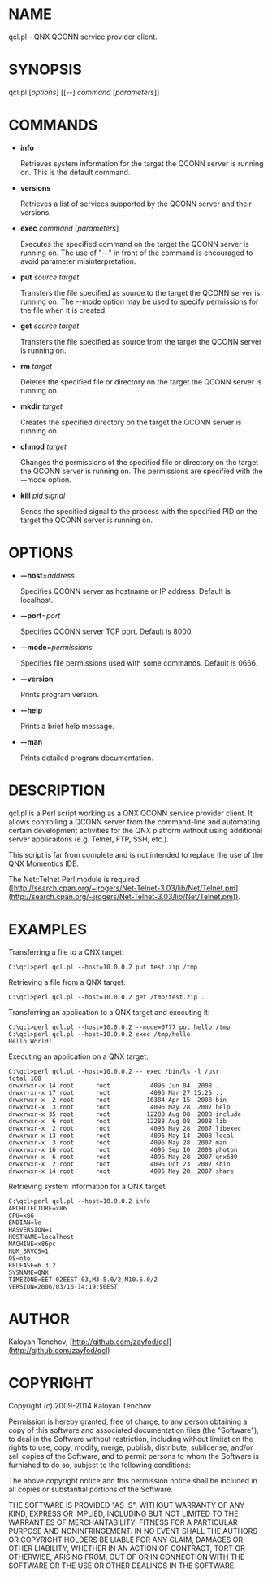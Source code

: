 # NAME

qcl.pl - QNX QCONN service provider client.

# SYNOPSIS

qcl.pl \[_options_\] \[\[--\] _command_ \[_parameters_\]\]

# COMMANDS

- **info**

    Retrieves system information for the target the QCONN server is running on.
    This is the default command.

- **versions**

    Retrieves a list of services supported by the QCONN server and their versions.

- **exec** _command_ \[_parameters_\]

    Executes the specified command on the target the QCONN server is running on.
    The use of "--" in front of the command is encouraged to avoid parameter misinterpretation.

- **put** _source_ _target_

    Transfers the file specified as source to the target the QCONN server is running on.
    The --mode option may be used to specify permissions for the file when it is created.

- **get** _source_ _target_

    Transfers the file specified as source from the target the QCONN server is running on.

- **rm** _target_

    Deletes the specified file or directory on the target the QCONN server is running on.

- **mkdir** _target_

    Creates the specified directory on the target the QCONN server is running on.

- **chmod** _target_

    Changes the permissions of the specified file or directory on the target the QCONN server
    is running on. The permissions are specified with the --mode option.

- **kill** _pid_ _signal_

    Sends the specified signal to the process with the specified PID on the target the QCONN
    server is running on.

# OPTIONS

- **--host**=_address_

    Specifies QCONN server as hostname or IP address. Default is localhost.

- **--port**=_port_

    Specifies QCONN server TCP port. Default is 8000.

- **--mode**=_permissions_

    Specifies file permissions used with some commands. Default is 0666.

- **--version**

    Prints program version.

- **--help**

    Prints a brief help message.

- **--man**

    Prints detailed program documentation.

# DESCRIPTION

qcl.pl is a Perl script working as a QNX QCONN service provider client. It allows
controlling a QCONN server from the command-line and automating certain development
activities for the QNX platform without using additional server applicaitons (e.g.
Telnet, FTP, SSH, etc.).

This script is far from complete and is not intended to replace the use of the
QNX Momentics IDE.

The Net::Telnet Perl module is required ([http://search.cpan.org/~jrogers/Net-Telnet-3.03/lib/Net/Telnet.pm](http://search.cpan.org/~jrogers/Net-Telnet-3.03/lib/Net/Telnet.pm)).

# EXAMPLES

Transferring a file to a QNX target:

    C:\qcl>perl qcl.pl --host=10.0.0.2 put test.zip /tmp

Retrieving a file from a QNX target:

    C:\qcl>perl qcl.pl --host=10.0.0.2 get /tmp/test.zip .

Transferring an application to a QNX target and executing it:

    C:\qcl>perl qcl.pl --host=10.0.0.2 --mode=0777 put hello /tmp
    C:\qcl>perl qcl.pl --host=10.0.0.2 exec /tmp/hello
    Hello World!

Executing an application on a QNX target:

    C:\qcl>perl qcl.pl --host=10.0.0.2 -- exec /bin/ls -l /usr
    total 168
    drwxrwxr-x 14 root      root           4096 Jun 04  2008 .
    drwxr-xr-x 17 root      root           4096 Mar 27 15:25 ..
    drwxrwxr-x  2 root      root          16384 Apr 15  2008 bin
    drwxrwxr-x  3 root      root           4096 May 28  2007 help
    drwxrwxr-x 35 root      root          12288 Aug 08  2008 include
    drwxrwxr-x  6 root      root          12288 Aug 08  2008 lib
    drwxrwxr-x  2 root      root           4096 May 28  2007 libexec
    drwxrwxr-x 13 root      root           4096 May 14  2008 local
    drwxrwxr-x  3 root      root           4096 May 28  2007 man
    drwxrwxr-x 16 root      root           4096 Sep 10  2008 photon
    drwxrwxr-x  6 root      root           4096 May 28  2007 qnx630
    drwxrwxr-x  2 root      root           4096 Oct 23  2007 sbin
    drwxrwxr-x 14 root      root           4096 May 28  2007 share

Retrieving system information for a QNX target:

    C:\qcl>perl qcl.pl --host=10.0.0.2 info
    ARCHITECTURE=x86
    CPU=x86
    ENDIAN=le
    HASVERSION=1
    HOSTNAME=localhost
    MACHINE=x86pc
    NUM_SRVCS=1
    OS=nto
    RELEASE=6.3.2
    SYSNAME=QNX
    TIMEZONE=EET-02EEST-03,M3.5.0/2,M10.5.0/2
    VERSION=2006/03/16-14:19:50EST

# AUTHOR

Kaloyan Tenchov, [http://github.com/zayfod/qcl](http://github.com/zayfod/qcl)

# COPYRIGHT

Copyright (c) 2009-2014 Kaloyan Tenchov

Permission is hereby granted, free of charge, to any person obtaining a copy
of this software and associated documentation files (the "Software"), to deal
in the Software without restriction, including without limitation the rights
to use, copy, modify, merge, publish, distribute, sublicense, and/or sell
copies of the Software, and to permit persons to whom the Software is
furnished to do so, subject to the following conditions:

The above copyright notice and this permission notice shall be included in
all copies or substantial portions of the Software.

THE SOFTWARE IS PROVIDED "AS IS", WITHOUT WARRANTY OF ANY KIND, EXPRESS OR
IMPLIED, INCLUDING BUT NOT LIMITED TO THE WARRANTIES OF MERCHANTABILITY,
FITNESS FOR A PARTICULAR PURPOSE AND NONINFRINGEMENT. IN NO EVENT SHALL THE
AUTHORS OR COPYRIGHT HOLDERS BE LIABLE FOR ANY CLAIM, DAMAGES OR OTHER
LIABILITY, WHETHER IN AN ACTION OF CONTRACT, TORT OR OTHERWISE, ARISING FROM,
OUT OF OR IN CONNECTION WITH THE SOFTWARE OR THE USE OR OTHER DEALINGS IN
THE SOFTWARE.
